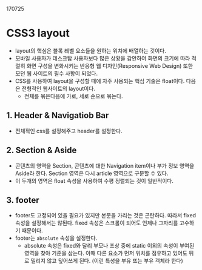 170725

# CSS3 layout
- layout의 핵심은 블록 레벨 요소들을 원하는 위치에 배열하는 것이다.
- 모바일 사용자가 데스크탑 사용자보다 많은 상황을 감안하여 화면의 크기에 따라 적절히 화면 구성을 변화시키는 반응형 웹 디자인(Responsive Web Design) 또한 모던 웹 사이트의 필수 사항이 되었다.
- CSS를 사용하여 layout을 구성할 때에 자주 사용되는 핵심 기술은 float이다. 다음은 전형적인 웹사이트의 layout이다.
  - 전체를 묶은다음에 가로, 세로 순으로 묶는다.

## 1. Header & Navigatiob Bar
- 전체적인 css를 설정해주고 header를 설정한다.

## 2. Section & Aside
- 콘텐츠의 영역을 Section, 콘텐츠에 대한 Navigation item이나 부가 정보 영역을 Aside라 한다. Section 영역은 다시 article 영역으로 구분할 수 있다.
- 이 두개의 영역은 float 속성을 사용하여 수평 정렬되는 것이 일반적이다.

## 3. footer
- footer도 고정되어 있을 필요가 있지만 본문을 가리는 것은 곤란하다. 따라서 fixed 속성을 설정해서는 않된다. fixed 속성은 스크롤이 되어도 언제나 그자리를 고수하기 때문이다.
- footer는 `absolute` 속성을 설정한다. 
  - absolute 속성은 fixed와 달리 부모나 조상 중에 static 이외의 속성이 부여된 영역을 찾아 기준을 삼는다. 이때 다른 요소가 먼저 위치를 점유하고 있어도 뒤로 밀리지 않고 덮어쓰게 된다. (이런 특성을 부유 또는 부유 객체라 한다)

